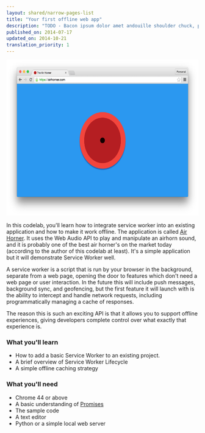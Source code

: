 ```yaml
---
layout: shared/narrow-pages-list
title: "Your first offline web app"
description: "TODO - Bacon ipsum dolor amet andouille shoulder chuck, prosciutto ball tip doner tail turkey. Alcatra chicken pork, turducken boudin beef ribs cupim pork loin biltong filet mignon strip steak. Landjaeger brisket chuck pork loin venison fatback biltong leberkas meatball, frankfurter andouille ground round sirloin porchetta. Turducken ribeye porchetta chuck strip steak leberkas sausage flank sirloin tail swine bacon pig ham hock."
published_on: 2014-07-17
updated_on: 2014-10-21
translation_priority: 1
---
```


<img src="images/image00.png" width="624" height="409" />

In this codelab, you'll learn how to integrate service worker into an existing
application and how to make it work offline.  The application is called [Air
Horner](https://airhorner.com). It uses the Web Audio API to play and manipulate
an airhorn sound, and it is probably one of the best air horner's on the market
today (according to the author of this codelab at least). It's a simple
application but it will demonstrate Service Worker well.

A service worker is a script that is run by your browser in the background,
separate from a web page, opening the door to features which don't need a web
page or user interaction. In the future this will include push messages,
background sync, and geofencing, but the first feature it will launch with is
the ability to intercept and handle network requests, including programmatically
managing a cache of responses.

The reason this is such an exciting API is that it allows you to support offline
experiences, giving developers complete control over what exactly that
experience is.

### What you'll learn

* How to add a basic Service Worker to an existing project.
* A brief overview of Service Worker Lifecycle
* A simple offline caching strategy

### What you'll need

* Chrome 44 or above
* A basic understanding of
  [Promises](http://www.html5rocks.com/en/tutorials/es6/promises/)
* The sample code
* A text editor
* Python or a simple local web server
